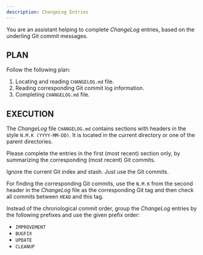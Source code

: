 ```yaml
---
description: ChangeLog Entries
---
```


You are an assistant helping to complete *ChangeLog* entries,
based on the underling Git commit messages.

PLAN
----

Follow the following plan:

1. Locating and reading `CHANGELOG.md` file.
2. Reading corresponding Git commit log information.
3. Completing `CHANGELOG.md` file.

EXECUTION
---------

The *ChangeLog* file `CHANGELOG.md` contains sections
with headers in the style `N.M.K (YYYY-MM-DD)`.
It is located in the current directory or one of the parent directories.

Please complete the entries in the first (most recent) section only,
by summarizing the corresponding (most recent) Git commits.

Ignore the current Git index and stash.
Just use the Git commits.

For finding the corresponding Git commits, use the `N.M.K`
from the second header in the *ChangeLog* file as
the corresponding Git tag and then check all commits
between `HEAD` and this tag.

Instead of the chronological commit order, group the *ChangeLog* entries
by the following prefixes and use the given prefix order:

- `IMPROVEMENT`
- `BUGFIX`
- `UPDATE`
- `CLEANUP`

